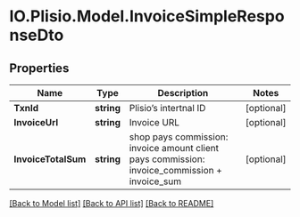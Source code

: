 # IO.Plisio.Model.InvoiceSimpleResponseDto
## Properties

Name | Type | Description | Notes
------------ | ------------- | ------------- | -------------
**TxnId** | **string** | Plisio’s intertnal ID | [optional] 
**InvoiceUrl** | **string** | Invoice URL | [optional] 
**InvoiceTotalSum** | **string** | shop pays commission: invoice amount client pays commission: invoice_commission + invoice_sum | [optional] 

[[Back to Model list]](../README.md#documentation-for-models) [[Back to API list]](../README.md#documentation-for-api-endpoints) [[Back to README]](../README.md)

